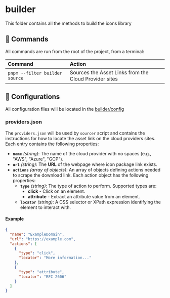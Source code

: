 # builder

This folder contains all the methods to build the icons library

## 🧞 Commands

All commands are run from the root of the project, from a terminal:

| Command                        | Action                                                |
| :----------------------------- | :---------------------------------------------------- |
| `pnpm --filter builder source` | Sources the Asset Links from the Cloud Provider sites |

## 🔧 Configurations

All configuration files will be located in the [builder/config](./config/)

### providers.json

The `providers.json` will be used by `sourcer` script and contains the instructions
for how to locate the asset link on the cloud providers sites. Each entry contains
the following properties:

- **`name`** _(string)_: The name of the cloud provider with no spaces
  (e.g., "AWS", "Azure", "GCP").
- **`url`** _(string)_: The **URL** of the webpage where icon package link exists.
- **`actions`** _(array of objects)_: An array of objects defining actions needed
  to scrape the download link. Each action object has the following properties:
  - **`type`** _(string)_: The type of action to perform. Supported types are:
    - **click** - Click on an element.
    - **attribute** - Extract an attribute value from an element.
  - **`locator`** _(string)_: A CSS selector or XPath expression identifying the
    element to interact with.

#### Example

```json
{
  "name": "ExampleDomain",
  "url": "https://example.com",
  "actions": [
    {
      "type": "click",
      "locator": "More information..."
    },
    {
      "type": "attribute",
      "locator": "RFC 2606"
    }
  ]
}
```

